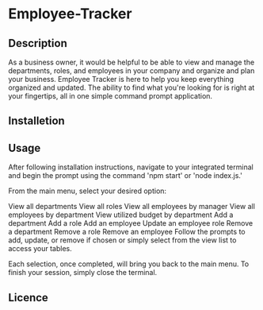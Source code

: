 # Employee-Tracker


## Description
As a business owner, it would be helpful to be able to view and manage the departments, roles, and employees in your company and organize and plan your business. Employee Tracker is here to help you keep everything organized and updated. The ability to find what you're looking for is right at your fingertips, all in one simple command prompt application.


## Installetion



## Usage
After following installation instructions, navigate to your integrated terminal and begin the prompt using the command 'npm start' or 'node index.js.'

From the main menu, select your desired option:

View all departments
View all roles
View all employees by manager
View all employees by department
View utilized budget by department
Add a department
Add a role
Add an employee
Update an employee role
Remove a department
Remove a role
Remove an employee
Follow the prompts to add, update, or remove if chosen or simply select from the view list to access your tables.

Each selection, once completed, will bring you back to the main menu. To finish your session, simply close the terminal.


## Licence